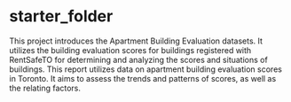 # starter_folder
This project introduces the Apartment Building Evaluation datasets. It utilizes the building evaluation scores for buildings registered with RentSafeTO for determining and analyzing the scores and situations of buildings. This report utilizes data on apartment building evaluation scores in Toronto. It aims to assess the trends and patterns of scores, as well as the relating factors.
